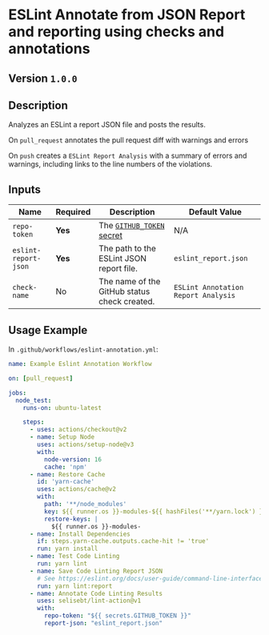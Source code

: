 
# ESLint Annotate from JSON Report and reporting using checks and annotations

## Version `1.0.0`

## Description

Analyzes an ESLint a report JSON file and posts the results.

On `pull_request` annotates the pull request diff with warnings and errors

On `push` creates a `ESLint Report Analysis` with a summary of errors and warnings, including links to the line numbers of the violations.


## Inputs

| Name | Required | Description | Default Value |
|---|---|---|---|
| `repo-token` | **Yes** | The [`GITHUB_TOKEN` secret](https://docs.github.com/en/actions/configuring-and-managing-workflows/authenticating-with-the-github_token#about-the-github_token-secret) | N/A |
| `eslint-report-json` | **Yes** | The path to the ESLint JSON report file. | `eslint_report.json` |
| `check-name` | No | The name of the GitHub status check created. | `ESLint Annotation Report Analysis` |


## Usage Example

In `.github/workflows/eslint-annotation.yml`:

```yml
name: Example Eslint Annotation Workflow

on: [pull_request]

jobs:
  node_test:
    runs-on: ubuntu-latest

    steps:
      - uses: actions/checkout@v2
      - name: Setup Node
        uses: actions/setup-node@v3
        with:
          node-version: 16
          cache: 'npm'
      - name: Restore Cache
        id: 'yarn-cache'
        uses: actions/cache@v2
        with:
          path: '**/node_modules'
          key: ${{ runner.os }}-modules-${{ hashFiles('**/yarn.lock') }}
          restore-keys: | 
            ${{ runner.os }}-modules-
      - name: Install Dependencies
        if: steps.yarn-cache.outputs.cache-hit != 'true'
        run: yarn install
      - name: Test Code Linting
        run: yarn lint
      - name: Save Code Linting Report JSON
        # See https://eslint.org/docs/user-guide/command-line-interface#options
        run: yarn lint:report
      - name: Annotate Code Linting Results
        uses: selisebt/lint-action@v1
        with:
          repo-token: "${{ secrets.GITHUB_TOKEN }}"
          report-json: "eslint_report.json"
